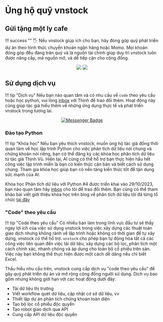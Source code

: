 # Ủng hộ quỹ vnstock

## Gửi tặng một ly cafe

!!! success ""
    🖐 Nếu vnstock giúp ích cho bạn, hãy đóng góp quỹ phát triển dự án theo hình thức chuyển khoản ngân hàng hoặc Momo. Mọi khoản đóng góp đều đáng trân quý và là nguồn tài chính giúp duy trì vnstock luôn được nâng cấp, mã nguồn mở, và dễ tiếp cận cho cộng đồng.

<div id="QR" align="center">
  <img src="https://raw.githubusercontent.com/thinh-vu/vnstock/beta/docs/docs/assets/images/vcb-qr-thinhvu.jpg"/>
  <img src="https://raw.githubusercontent.com/thinh-vu/vnstock/beta/docs/docs/assets/images/momo-qr-thinhvu.jpeg"/>
</div>

## Sử dụng dịch vụ

!!! tip "Dịch vụ"
    Nếu bạn nào quan tâm và có nhu cầu về `code` theo yêu cầu hoặc học python, vui lòng [inbox](https://www.messenger.com/t/mr.thinh.ueh) với Thịnh để trao đổi thêm. Hoạt động này cũng giúp tác giả hiểu thêm về những ứng dụng thực tế và phát triển vnstock trong tương lai.

<div id="badges" align="center">
  <a href="https://www.messenger.com/t/mr.thinh.ueh">
    <img src="https://img.shields.io/badge/Messenger-00B2FF?style=for-the-badge&logo=messenger&logoColor=white" alt="Messenger Badge"/>
  </a>
</div>

### Đào tạo Python

!!! tip "Khóa học" 
    Nếu bạn yêu thích vnstock, muốn ủng hộ tác giả đồng thời quan tâm về học lập trình Python cho việc phân tích dữ liệu nói chung và chứng khoán nói riêng, bạn có thể đăng ký các khóa học phân tích dữ liệu từ tác giả Thịnh Vũ. Hiện tại, AI cũng có thể hỗ trợ bạn thực hiện hầu hết công việc lập trình miễn là bạn có kiến thức căn bản và biết cách sử dụng chúng. Tham gia khóa học giúp bạn có nền tảng kiến thức tốt để tận dụng sức mạnh của AI.

Khóa học Phân tích dữ liệu với Python #4 được triển khai vào 29/10/2023, bạn nào quan tâm hãy [inbox](https://www.messenger.com/t/mr.thinh.ueh) cho tôi để trao đổi thêm. Bạn cũng có thể tham khảo bài viết giới thiệu khóa học trên blog về phân tích dữ liệu tôi đã từng tổ chức [tại đây](https://thinhvu.com/2023/08/09/phan-tich-du-lieu-voi-python-for-data-analysis-3/)

### "Code" theo yêu cầu

!!! tip "Code theo yêu cầu" 
    Có nhiều bạn làm trong lĩnh vực đầu tư sẽ thấy ngay lợi ích của việc sử dụng vnstock trong việc xây dựng các thuật toán giao dịch nhưng không rành về lập trình hoặc không có thời gian để tự xây dựng, vnstock có thể hỗ trợ. `vnstock` cho phép bạn tự động hóa tất cả các công việc liên quan đến việc tải dữ liệu, xây dựng các bộ lọc, phân tích một cách chính xác, nhanh chóng và áp dụng cho toàn bộ cổ phiếu trên sàn. Việc này bạn không thể thực hiện được một cách dễ dàng nếu chỉ biết Excel.

Thấu hiểu nhu cầu trên, vnstock cung cấp dịch vụ "code theo yêu cầu" để gây quỹ phát triển dự án và mở rộng cộng đồng người sử dụng. Dịch vụ bao gồm nhưng không giới hạn với các hoạt động dưới đây:

- Tải dữ liệu thị trường
- Viết workflow quét dữ liệu, cập nhật cơ sở dữ liệu, vv
- Thiết lập dự án phân tích chứng khoán toàn diện
- Tạo bộ lọc cổ phiếu độc quyền
- Tạo robot giao dịch qua API
- Cung cấp API dữ liệu độc quyền